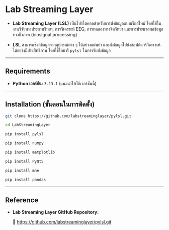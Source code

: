 # Lab Streaming Layer

- **Lab Streaming Layer (LSL)** เป็นโปรโตคอลสำหรับการส่งข้อมูลแบบเรียลไทม์ โดยใช้ในงานวิจัยทางประสาทวิทยา, การวิเคราะห์ EEG, การทดลองทางจิตวิทยา และการประมวลผลข้อมูลทางชีวภาพ (biosignal processing)

- **LSL** สามารถซิงค์ข้อมูลจากอุปกรณ์ต่าง ๆ ได้อย่างแม่นยำ และส่งข้อมูลไปยังซอฟต์แวร์วิเคราะห์ได้อย่างมีประสิทธิภาพ
โดยใช้ไลบารี `pylsl` ในการรับส่งข้อมูล 

---

##  Requirements  
- **Python เวอร์ชัน:** `3.13.1` (แนะนำให้ใช้เวอร์ชันนี้)  

---

## Installation (ขั้นตอนในการติดตั้ง) 

```bash
git clone https://github.com/labstreaminglayer/pylsl.git

cd LabStreamingLayer

pip install pylsl

pip install numpy 

pip install matplotlib

pip install PyQt5

pip install mne

pip install pandas
```
---

## Reference
- **Lab Streaming Layer GitHub Repository:** 

    🔗  https://github.com/labstreaminglayer/pylsl.git






